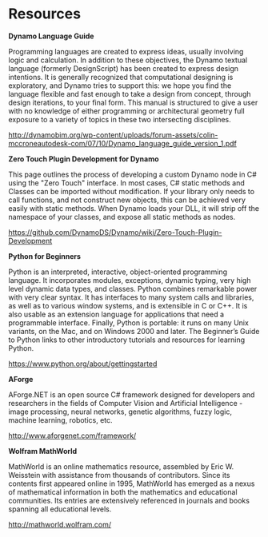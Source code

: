 # Resources
**Dynamo Language Guide**

Programming languages are created to express ideas, usually involving logic and calculation. In addition to these objectives, the Dynamo textual language (formerly DesignScript) has been created to express design intentions. It is generally recognized that computational designing is exploratory, and Dynamo tries to support this: we hope you find the language flexible and fast enough to take a design from concept, through design iterations, to your final form. This manual is structured to give a user with no knowledge of either programming or architectural geometry full exposure to a variety of topics in these two intersecting disciplines.

http://dynamobim.org/wp-content/uploads/forum-assets/colin-mccroneautodesk-com/07/10/Dynamo_language_guide_version_1.pdf

**Zero Touch Plugin Development for Dynamo**

This page outlines the process of developing a custom Dynamo node in C# using the "Zero Touch" interface. In most cases, C# static methods and Classes can be imported without modification. If your library only needs to call functions, and not construct new objects, this can be achieved very easily with static methods. When Dynamo loads your DLL, it will strip off the namespace of your classes, and expose all static methods as nodes.

https://github.com/DynamoDS/Dynamo/wiki/Zero-Touch-Plugin-Development

**Python for Beginners**

Python is an interpreted, interactive, object-oriented programming language. It incorporates modules, exceptions, dynamic typing, very high level dynamic data types, and classes. Python combines remarkable power with very clear syntax. It has interfaces to many system calls and libraries, as well as to various window systems, and is extensible in C or C++. It is also usable as an extension language for applications that need a programmable interface. Finally, Python is portable: it runs on many Unix variants, on the Mac, and on Windows 2000 and later. The Beginner’s Guide to Python links to other introductory tutorials and resources for learning Python.

https://www.python.org/about/gettingstarted

**AForge**

AForge.NET is an open source C# framework designed for developers and researchers in the fields of Computer Vision and Artificial Intelligence - image processing, neural networks, genetic algorithms, fuzzy logic, machine learning, robotics, etc.

http://www.aforgenet.com/framework/

**Wolfram MathWorld**

MathWorld is an online mathematics resource, assembled by Eric W. Weisstein with assistance from thousands of contributors. Since its contents first appeared online in 1995, MathWorld has emerged as a nexus of mathematical information in both the mathematics and educational communities. Its entries are extensively referenced in journals and books spanning all educational levels.

http://mathworld.wolfram.com/
